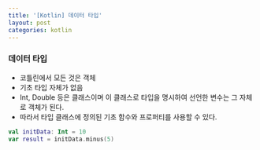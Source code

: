 ```yaml
---
title: '[Kotlin] 데이터 타입'
layout: post
categories: kotlin
---
```


### 데이터 타입
- 코틀린에서 모든 것은 객체
- 기초 타입 자체가 없음
- Int, Double 등은 클래스이며 이 클래스로 타입을 명시하여 선언한 변수는 그 자체로 객체가 된다.
- 따라서 타입 클래스에 정의된 기초 함수와 프로퍼티를 사용할 수 있다.

```kotlin
val initData: Int = 10
var result = initData.minus(5) 
```